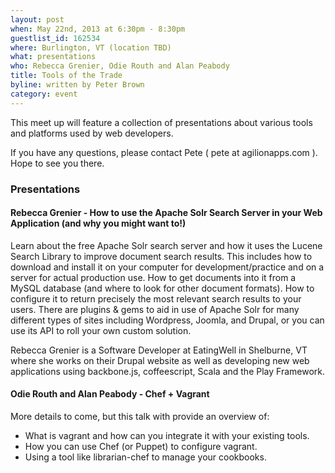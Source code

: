 ```yaml
---
layout: post
when: May 22nd, 2013 at 6:30pm - 8:30pm
guestlist_id: 162534
where: Burlington, VT (location TBD)
what: presentations
who: Rebecca Grenier, Odie Routh and Alan Peabody
title: Tools of the Trade
byline: written by Peter Brown
category: event
---
```


This meet up will feature a collection of presentations about various tools
and platforms used by web developers.

If you have any questions, please contact Pete ( pete at agilionapps.com ). Hope to see you there.

### Presentations

#### Rebecca Grenier - How to use the Apache Solr Search Server in your Web Application (and why you might want to!)

Learn about the free Apache Solr search server and how it uses the Lucene Search Library to improve document search results.  This includes how to download and install it on your computer for development/practice and on a server for actual production use.  How to get documents into it from a MySQL database (and where to look for other document formats).  How to configure it to return precisely the most relevant search results to your users.  There are plugins & gems to aid in use of Apache Solr for many different types of sites including Wordpress, Joomla, and Drupal, or you can use its API to roll your own custom solution.

Rebecca Grenier is a Software Developer at EatingWell in Shelburne, VT where she works on their Drupal website as well as developing new web applications using backbone.js, coffeescript, Scala and the Play Framework.

#### Odie Routh and Alan Peabody - Chef + Vagrant

More details to come, but this talk with provide an overview of:

* What is vagrant and how can you integrate it with your existing tools.
* How you can use Chef (or Puppet) to configure vagrant.
* Using a tool like librarian-chef to manage your cookbooks.
